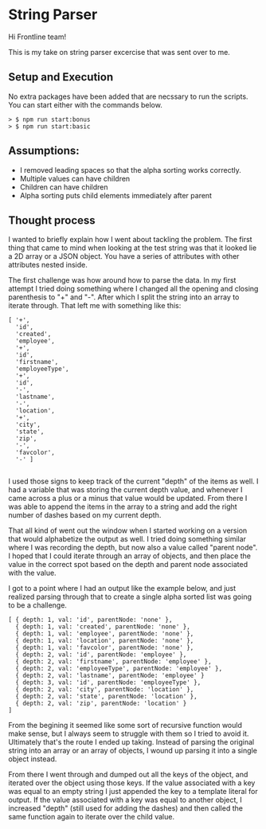 # String Parser

Hi Frontline team!

This is my take on string parser excercise that was sent over to me.

## Setup and Execution

No extra packages have been added that are necssary to run the scripts. You can start either with the commands below.

```
> $ npm run start:bonus 
> $ npm run start:basic 

```

## Assumptions:

- I removed leading spaces so that the alpha sorting works correctly.
- Multiple values can have children
- Children can have children
- Alpha sorting puts child elements immediately after parent 

## Thought process

I wanted to briefly explain how I went about tackling the problem. The first thing that came to mind when looking at the test string was that it looked lie a 2D array or a JSON object. You have a series of attributes with other attributes nested inside.

The first challenge was how around how to parse the data. In my first attempt I tried doing something where I changed all the opening and closing parenthesis to "+" and "-". After which I split the string into an array to iterate through. That left me with something like this:


```
[ '+',
  'id',
  'created',
  'employee',
  '+',
  'id',
  'firstname',
  'employeeType',
  '+',
  'id',
  '-',
  'lastname',
  '-',
  'location',
  '+',
  'city',
  'state',
  'zip',
  '-',
  'favcolor',
  '-' ]
  
  ```

I used those signs to keep track of the current "depth" of the items as well. I had a variable that was storing the current depth value, and whenever I came across a plus or a minus that value would be updated. From there I was able to append the items in the array to a string and add the right number of dashes based on my current depth.

That all kind of went out the window when I started working on a version that would alphabetize the output as well. I tried doing something similar where I was recording the depth, but now also a value called "parent node". I hoped that I could iterate through an array of objects, and then place the value in the correct spot based on the depth and parent node associated with the value.

I got to a point where I had an output like the example below, and just realized parsing through that to create a single alpha sorted list was going to be a challenge.

```
[ { depth: 1, val: 'id', parentNode: 'none' },
  { depth: 1, val: 'created', parentNode: 'none' },
  { depth: 1, val: 'employee', parentNode: 'none' },
  { depth: 1, val: 'location', parentNode: 'none' },
  { depth: 1, val: 'favcolor', parentNode: 'none' },
  { depth: 2, val: 'id', parentNode: 'employee' },
  { depth: 2, val: 'firstname', parentNode: 'employee' },
  { depth: 2, val: 'employeeType', parentNode: 'employee' },
  { depth: 2, val: 'lastname', parentNode: 'employee' } 
  { depth: 3, val: 'id', parentNode: 'employeeType' }, 
  { depth: 2, val: 'city', parentNode: 'location' },
  { depth: 2, val: 'state', parentNode: 'location' },
  { depth: 2, val: 'zip', parentNode: 'location' } 
]
```

From the begining it seemed like some sort of recursive function would make sense, but I always seem to struggle with them so I tried to avoid it. Ultimately that's the route I ended up taking. Instead of parsing the original string into an array or an array of objects, I wound up parsing it into a single object instead.

From there I went through and dumped out all the keys of the object, and iterated over the object using those keys. If the value associated with a key was equal to an empty string I just appended the key to a template literal for output. If the value associated with a key was equal to another object, I increased "depth" (still used for adding the dashes) and then called the same function again to iterate over the child value.



